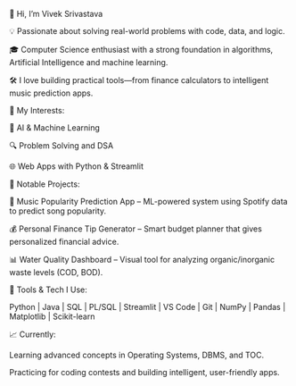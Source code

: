 👋 Hi, I’m Vivek Srivastava

💡 Passionate about solving real-world problems with code, data, and logic.

🎓 Computer Science enthusiast with a strong foundation in algorithms, Artificial Intelligence and machine learning.

🛠️ I love building practical tools—from finance calculators to intelligent music prediction apps.

🚀 My Interests:

🧠 AI & Machine Learning

🔍 Problem Solving and DSA

🌐 Web Apps with Python & Streamlit

🧩 Notable Projects:

🎵 Music Popularity Prediction App – ML-powered system using Spotify data to predict song popularity.

💰 Personal Finance Tip Generator – Smart budget planner that gives personalized financial advice.

📊 Water Quality Dashboard – Visual tool for analyzing organic/inorganic waste levels (COD, BOD).

🧰 Tools & Tech I Use:

Python | Java | SQL | PL/SQL | Streamlit | VS Code | Git | NumPy | Pandas | Matplotlib | Scikit-learn

📈 Currently:

Learning advanced concepts in Operating Systems, DBMS, and TOC.

Practicing for coding contests and building intelligent, user-friendly apps.
